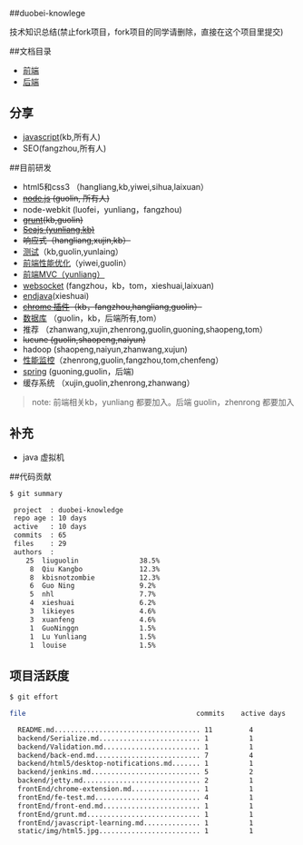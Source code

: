 ##duobei-knowlege

技术知识总结(禁止fork项目，fork项目的同学请删除，直接在这个项目里提交)

##文档目录

* [前端](frontEnd/front-end.md)
* [后端](backend/back-end.md)

## 分享

* [javascript](frontEnd/javascript-learning.md)(kb,所有人)
* SEO(fangzhou,所有人)

##目前研发

* html5和css3 （hangliang,kb,yiwei,sihua,laixuan）
* ~~[node.js](backend/nodejs/index.md) (guolin, 所有人)~~ 
* node-webkit (luofei，yunliang，fangzhou)
* ~~[grunt](frontEnd/grunt.md)(kb,guolin)~~
* ~~[Seajs (yunliang,kb)](frontEnd/module_file_loader.md)~~
* ~~响应式（hangliang,xujin,kb）~~
* [测试](frontEnd/fe-test.md)（kb,guolin,yunlaing）
* [前端性能优化](frontEnd/performance-optimization.md)（yiwei,guolin）
* [前端MVC（yunliang）](frontEnd/javascript_mvc.md)
* [websocket](frontEnd/WebSocket.md) (fangzhou，kb，tom，xieshuai,laixuan)
* [endjava](https://github.com/sqxieshuai/endJava-jsonEditor)(xieshuai)
* ~~[chrome 插件](frontEnd/chrome-extension.md)（kb，fangzhou,hangliang,guolin）~~
* [数据库](backend/mysql/index.md) （guolin，kb，后端所有,tom）
* 推荐 （zhanwang,xujin,zhenrong,guolin,guoning,shaopeng,tom）
* ~~lucune (guolin,shaopeng,naiyun)~~
* hadoop (shaopeng,naiyun,zhanwang,xujun)
* [性能监控](backend/性能监控/index.md)（zhenrong,guolin,fangzhou,tom,chenfeng）
* [spring](backend/spring.md) (guoning,guolin，后端)
* 缓存系统 （xujin,guolin,zhenrong,zhanwang）

> note: 前端相关kb，yunliang 都要加入。后端 guolin，zhenrong 都要加入


## 补充

* java 虚拟机

##代码贡献

```bash
$ git summary 

 project  : duobei-knowledge
 repo age : 10 days
 active   : 10 days
 commits  : 65
 files    : 29
 authors  : 
    25	liuguolin               38.5%
     8	Qiu Kangbo              12.3%
     8	kbisnotzombie           12.3%
     6	Guo Ning                9.2%
     5	nhl                     7.7%
     4	xieshuai                6.2%
     3	likieyes                4.6%
     3	xuanfeng                4.6%
     1	GuoNinggn               1.5%
     1	Lu Yunliang             1.5%
     1	louise                  1.5%


```

## 项目活跃度

```bash
$ git effort

file                                          commits    active days

  README.md.................................... 11         4
  backend/Serialize.md......................... 1          1
  backend/Validation.md........................ 1          1
  backend/back-end.md.......................... 7          4
  backend/html5/desktop-notifications.md....... 1          1
  backend/jenkins.md........................... 5          2
  backend/jetty.md............................. 2          1
  frontEnd/chrome-extension.md................. 1          1
  frontEnd/fe-test.md.......................... 4          1
  frontEnd/front-end.md........................ 1          1
  frontEnd/grunt.md............................ 1          1
  frontEnd/javascript-learning.md.............. 1          1
  static/img/html5.jpg......................... 1          1

```